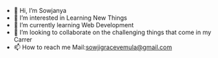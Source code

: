 - 👋 Hi, I’m Sowjanya
- 👀 I’m interested in Learning New Things
- 🌱 I’m currently learning Web Development 
- 💞️ I’m looking to collaborate on the challenging things that come in my Carrer
- 📫 How to reach me  Mail:sowjigracevemula@gmail.com

<!---
sowji7/sowji7 is a ✨ special ✨ repository because its `README.md` (this file) appears on your GitHub profile.
You can click the Preview link to take a look at your changes.
--->
